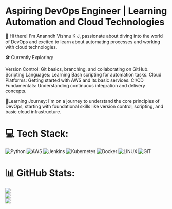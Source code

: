 # Aspiring DevOps Engineer | Learning Automation and Cloud Technologies
👋 Hi there! I'm Ananndh Vishnu K J, passionate about diving into the world of DevOps and excited to learn about automating processes and working with cloud technologies.

🛠️ Currently Exploring:

Version Control: Git basics, branching, and collaborating on GitHub.
Scripting Languages: Learning Bash scripting for automation tasks.
Cloud Platforms: Getting started with AWS and its basic services.
CI/CD Fundamentals: Understanding continuous integration and delivery concepts.

📕Learning Journey:
I'm on a journey to understand the core principles of DevOps, starting with foundational skills like version control, scripting, and basic cloud infrastructure.


# 💻 Tech Stack:
![Python](https://img.shields.io/badge/python-3670A0?style=flat&logo=python&logoColor=ffdd54) ![AWS](https://img.shields.io/badge/AWS-%23FF9900.svg?style=flat&logo=amazon-aws&logoColor=white) ![Jenkins](https://img.shields.io/badge/jenkins-%232C5263.svg?style=flat&logo=jenkins&logoColor=white) ![Kubernetes](https://img.shields.io/badge/kubernetes-%23326ce5.svg?style=flat&logo=kubernetes&logoColor=white) ![Docker](https://img.shields.io/badge/docker-%230db7ed.svg?style=flat&logo=docker&logoColor=white) ![LINUX](https://img.shields.io/badge/Linux-FCC624?style=flat&logo=linux&logoColor=black) ![GIT](https://img.shields.io/badge/Git-fc6d26?style=flat&logo=git&logoColor=white)
# 📊 GitHub Stats:
![](https://github-readme-stats.vercel.app/api?username=Ananndh-Vishnu&theme=radical&hide_border=false&include_all_commits=true&count_private=false)<br/>
![](https://github-readme-streak-stats.herokuapp.com/?user=Ananndh-Vishnu&theme=radical&hide_border=false)<br/>
![](https://github-readme-stats.vercel.app/api/top-langs/?username=Ananndh-Vishnu&theme=radical&hide_border=false&include_all_commits=true&count_private=false&layout=compact)
